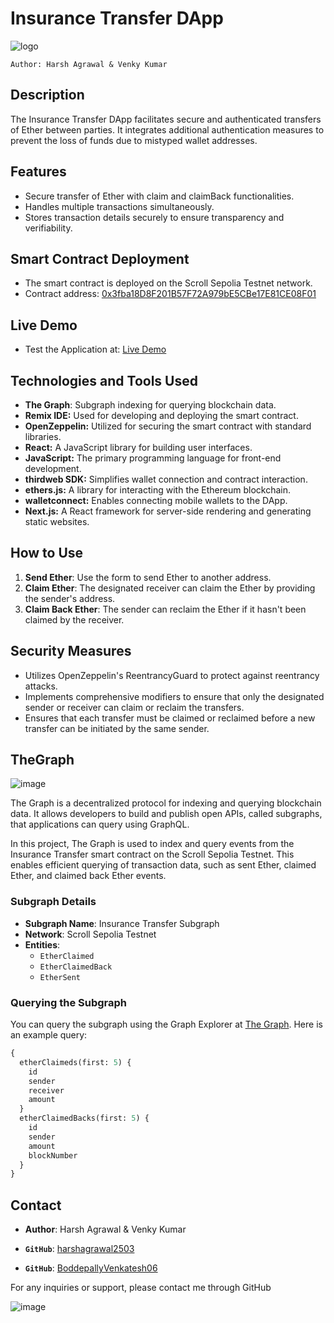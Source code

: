 # Insurance Transfer DApp

![logo](https://cdn-images.imagevenue.com/42/9d/cd/ME18ZUNZ_o.png)

`Author: Harsh Agrawal & Venky Kumar`


## Description

The Insurance Transfer DApp facilitates secure and authenticated transfers of Ether between parties. It integrates additional authentication measures to prevent the loss of funds due to mistyped wallet addresses.

## Features

- Secure transfer of Ether with claim and claimBack functionalities.
- Handles multiple transactions simultaneously.
- Stores transaction details securely to ensure transparency and verifiability.


## Smart Contract Deployment

- The smart contract is deployed on the Scroll Sepolia Testnet network.
- Contract address: [0x3fba18D8F201B57F72A979bE5CBe17E81CE08F01](https://sepolia.scrollscan.com/address/0x3fba18D8F201B57F72A979bE5CBe17E81CE08F01#code)


## Live Demo

- Test the Application at: [Live Demo](https://insurancetransfer-dapp.netlify.app/)

## Technologies and Tools Used

- **The Graph**: Subgraph indexing for querying blockchain data.
- **Remix IDE:** Used for developing and deploying the smart contract.
- **OpenZeppelin:** Utilized for securing the smart contract with standard libraries.
- **React:** A JavaScript library for building user interfaces.
- **JavaScript:** The primary programming language for front-end development.
- **thirdweb SDK:** Simplifies wallet connection and contract interaction.
- **ethers.js:** A library for interacting with the Ethereum blockchain.
- **walletconnect:** Enables connecting mobile wallets to the DApp.
- **Next.js:** A React framework for server-side rendering and generating static websites.

## How to Use

1. **Send Ether**: Use the form to send Ether to another address.
2. **Claim Ether**: The designated receiver can claim the Ether by providing the sender's address.
3. **Claim Back Ether**: The sender can reclaim the Ether if it hasn't been claimed by the receiver.


## Security Measures

- Utilizes OpenZeppelin's ReentrancyGuard to protect against reentrancy attacks.
- Implements comprehensive modifiers to ensure that only the designated sender or receiver can claim or reclaim the transfers.
- Ensures that each transfer must be claimed or reclaimed before a new transfer can be initiated by the same sender.

## TheGraph 
![image](https://cdn-images.imagevenue.com/32/a2/14/ME18ZUOB_o.png)

The Graph is a decentralized protocol for indexing and querying blockchain data. It allows developers to build and publish open APIs, called subgraphs, that applications can query using GraphQL. 

In this project, The Graph is used to index and query events from the Insurance Transfer smart contract on the Scroll Sepolia Testnet. This enables efficient querying of transaction data, such as sent Ether, claimed Ether, and claimed back Ether events.

### Subgraph Details

- **Subgraph Name**: Insurance Transfer Subgraph
- **Network**: Scroll Sepolia Testnet
- **Entities**: 
  - `EtherClaimed`
  - `EtherClaimedBack`
  - `EtherSent`

### Querying the Subgraph

You can query the subgraph using the Graph Explorer at [The Graph](https://thegraph.com/). Here is an example query:

```graphql
{
  etherClaimeds(first: 5) {
    id
    sender
    receiver
    amount
  }
  etherClaimedBacks(first: 5) {
    id
    sender
    amount
    blockNumber
  }
}
```
## Contact

- **Author**: Harsh Agrawal & Venky Kumar

- **`GitHub`**: [harshagrawal2503](https://github.com/harshagrawal2503)
- **`GitHub`**: [BoddepallyVenkatesh06](https://github.com/BoddepallyVenkatesh06)

For any inquiries or support, please contact me through GitHub

![image](https://cdn-images.imagevenue.com/3d/f9/14/ME18ZUOC_o.png)
